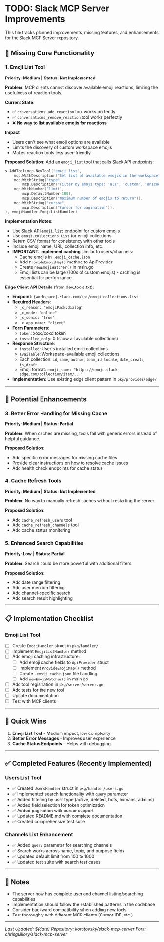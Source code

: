 # TODO: Slack MCP Server Improvements

This file tracks planned improvements, missing features, and enhancements for the Slack MCP Server repository.

## 🚨 Missing Core Functionality

### 1. Emoji List Tool
**Priority: Medium** | **Status: Not Implemented**

**Problem**: MCP clients cannot discover available emoji reactions, limiting the usefulness of reaction tools.

**Current State**:
- ✅ `conversations_add_reaction` tool works perfectly
- ✅ `conversations_remove_reaction` tool works perfectly
- ❌ **No way to list available emojis for reactions**

**Impact**:
- Users can't see what emoji options are available
- Limits the discovery of custom workspace emojis
- Makes reaction tools less user-friendly

**Proposed Solution**:
Add an `emoji_list` tool that calls Slack API endpoints:
```go
s.AddTool(mcp.NewTool("emoji_list",
    mcp.WithDescription("Get list of available emojis in the workspace"),
    mcp.WithString("type",
        mcp.Description("Filter by emoji type: 'all', 'custom', 'unicode', 'collections'")),
    mcp.WithNumber("limit",
        mcp.DefaultNumber(100),
        mcp.Description("Maximum number of emojis to return")),
    mcp.WithString("cursor",
        mcp.Description("Cursor for pagination")),
), emojiHandler.EmojiListHandler)
```

**Implementation Notes**:
- Use Slack API `emoji.list` endpoint for custom emojis
- Use `emoji.collections.list` for emoji collections
- Return CSV format for consistency with other tools
- Include emoji name, URL, collection info, etc.
- **IMPORTANT: Implement caching** similar to users/channels:
  - Cache emojis in `.emoji_cache.json`
  - Add `ProvideEmojiMap()` method to ApiProvider
  - Create `newEmojiWatcher()` in main.go
  - Emoji lists can be large (100s of custom emojis) - caching is essential for performance

**Edge Client API Details** (from dev_tools.txt):
- **Endpoint**: `{workspace}.slack.com/api/emoji.collections.list`
- **Required Headers**: 
  - `_x_reason: "emojiPack:dialog"`
  - `_x_mode: "online"`
  - `_x_sonic: "true"`
  - `_x_app_name: "client"`
- **Form Parameters**:
  - `token`: xoxc/xoxd token
  - `installed_only`: 0 (show all available collections)
- **Response Structure**:
  - `installed`: User's installed emoji collections
  - `available`: Workspace-available emoji collections
  - Each collection: `id`, `name`, `author`, `team_id`, `locale`, `date_create`, `is_draft`
  - Emoji format: `emoji_name: "https://emoji.slack-edge.com/collection/item/..."`
- **Implementation**: Use existing edge client pattern in `pkg/provider/edge/`

---

## 🔧 Potential Enhancements

### 3. Better Error Handling for Missing Cache
**Priority: Medium** | **Status: Partial**

**Problem**: When caches are missing, tools fail with generic errors instead of helpful guidance.

**Proposed Solution**:
- Add specific error messages for missing cache files
- Provide clear instructions on how to resolve cache issues
- Add health check endpoints for cache status

### 4. Cache Refresh Tools
**Priority: Medium** | **Status: Not Implemented**

**Problem**: No way to manually refresh caches without restarting the server.

**Proposed Solution**:
- Add `cache_refresh_users` tool
- Add `cache_refresh_channels` tool
- Add cache status monitoring

### 5. Enhanced Search Capabilities
**Priority: Low** | **Status: Partial**

**Problem**: Search could be more powerful with additional filters.

**Proposed Solution**:
- Add date range filtering
- Add user mention filtering
- Add channel-specific search
- Add search result highlighting

---

## 📋 Implementation Checklist

### Emoji List Tool
- [ ] Create `EmojiHandler` struct in `pkg/handler/`
- [ ] Implement `EmojiListHandler` method
- [ ] Add emoji caching infrastructure:
  - [ ] Add emoji cache fields to `ApiProvider` struct
  - [ ] Implement `ProvideEmojiMap()` method
  - [ ] Create `.emoji_cache.json` file handling
  - [ ] Add `newEmojiWatcher()` in main.go
- [ ] Add tool registration in `pkg/server/server.go`
- [ ] Add tests for the new tool
- [ ] Update documentation
- [ ] Test with MCP clients

---

## 🎯 Quick Wins

1. **Emoji List Tool** - Medium impact, low complexity
2. **Better Error Messages** - Improves user experience
3. **Cache Status Endpoints** - Helps with debugging

---

## ✅ Completed Features (Recently Implemented)

### Users List Tool
- ✅ Created `UsersHandler` struct in `pkg/handler/users.go`
- ✅ Implemented search functionality with `query` parameter
- ✅ Added filtering by user type (active, deleted, bots, humans, admins)
- ✅ Added field selection for token optimization
- ✅ Added pagination with cursor support
- ✅ Updated README.md with complete documentation
- ✅ Created comprehensive test suite

### Channels List Enhancement
- ✅ Added `query` parameter for searching channels
- ✅ Search works across name, topic, and purpose fields
- ✅ Updated default limit from 100 to 1000
- ✅ Updated test suite with search test cases

---

## 📝 Notes

- The server now has complete user and channel listing/searching capabilities
- Implementation should follow the established patterns in the codebase
- Consider backward compatibility when adding new tools
- Test thoroughly with different MCP clients (Cursor IDE, etc.)

---

*Last Updated: $(date)*
*Repository: korotovsky/slack-mcp-server*
*Fork: chrisguillory/slack-mcp-server*